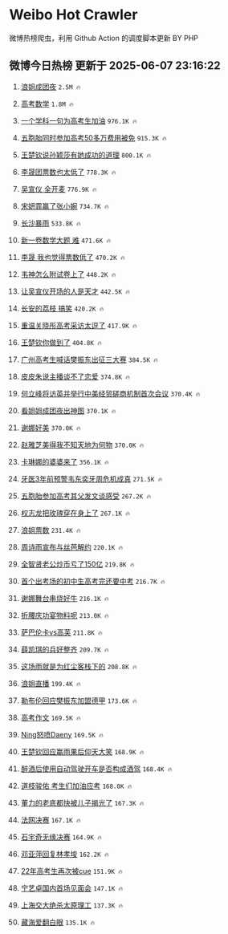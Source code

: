 # Weibo Hot Crawler 



微博热榜爬虫，利用 Github Action 的调度脚本更新 BY PHP 


## 微博今日热榜 更新于 2025-06-07 23:16:22 
1. [浪姐成团夜](https://s.weibo.com/weibo?q=%E6%B5%AA%E5%A7%90%E6%88%90%E5%9B%A2%E5%A4%9C&t=31&band_rank=1&Refer=top) `2.5M 🔥` 

1. [高考数学](https://s.weibo.com/weibo?q=%E9%AB%98%E8%80%83%E6%95%B0%E5%AD%A6&t=31&band_rank=2&Refer=top) `1.8M 🔥` 

1. [一个学科一句为高考生加油](https://s.weibo.com/weibo?q=%23%E4%B8%80%E4%B8%AA%E5%AD%A6%E7%A7%91%E4%B8%80%E5%8F%A5%E4%B8%BA%E9%AB%98%E8%80%83%E7%94%9F%E5%8A%A0%E6%B2%B9%23&t=31&band_rank=3&Refer=top) `976.1K 🔥` 

1. [五胞胎同时参加高考50多万费用被免](https://s.weibo.com/weibo?q=%23%E4%BA%94%E8%83%9E%E8%83%8E%E5%90%8C%E6%97%B6%E5%8F%82%E5%8A%A0%E9%AB%98%E8%80%8350%E5%A4%9A%E4%B8%87%E8%B4%B9%E7%94%A8%E8%A2%AB%E5%85%8D%23&t=31&band_rank=4&Refer=top) `915.3K 🔥` 

1. [王楚钦说孙颖莎有她成功的道理](https://s.weibo.com/weibo?q=%23%E7%8E%8B%E6%A5%9A%E9%92%A6%E8%AF%B4%E5%AD%99%E9%A2%96%E8%8E%8E%E6%9C%89%E5%A5%B9%E6%88%90%E5%8A%9F%E7%9A%84%E9%81%93%E7%90%86%23&t=31&band_rank=5&Refer=top) `800.1K 🔥` 

1. [李晟团票数也太低了](https://s.weibo.com/weibo?q=%E6%9D%8E%E6%99%9F%E5%9B%A2%E7%A5%A8%E6%95%B0%E4%B9%9F%E5%A4%AA%E4%BD%8E%E4%BA%86&t=31&band_rank=6&Refer=top) `778.3K 🔥` 

1. [吴宣仪 全开麦](https://s.weibo.com/weibo?q=%E5%90%B4%E5%AE%A3%E4%BB%AA%20%E5%85%A8%E5%BC%80%E9%BA%A6&t=31&band_rank=7&Refer=top) `776.9K 🔥` 

1. [宋妍霏赢了张小婉](https://s.weibo.com/weibo?q=%E5%AE%8B%E5%A6%8D%E9%9C%8F%E8%B5%A2%E4%BA%86%E5%BC%A0%E5%B0%8F%E5%A9%89&t=31&band_rank=8&Refer=top) `734.7K 🔥` 

1. [长沙暴雨](https://s.weibo.com/weibo?q=%E9%95%BF%E6%B2%99%E6%9A%B4%E9%9B%A8&t=31&band_rank=9&Refer=top) `533.8K 🔥` 

1. [新一卷数学大题 难](https://s.weibo.com/weibo?q=%E6%96%B0%E4%B8%80%E5%8D%B7%E6%95%B0%E5%AD%A6%E5%A4%A7%E9%A2%98%20%E9%9A%BE&t=31&band_rank=10&Refer=top) `471.6K 🔥` 

1. [李晟 我也觉得票数低了](https://s.weibo.com/weibo?q=%E6%9D%8E%E6%99%9F%20%E6%88%91%E4%B9%9F%E8%A7%89%E5%BE%97%E7%A5%A8%E6%95%B0%E4%BD%8E%E4%BA%86&t=31&band_rank=11&Refer=top) `470.2K 🔥` 

1. [韦神怎么附试卷上了](https://s.weibo.com/weibo?q=%E9%9F%A6%E7%A5%9E%E6%80%8E%E4%B9%88%E9%99%84%E8%AF%95%E5%8D%B7%E4%B8%8A%E4%BA%86&t=31&band_rank=12&Refer=top) `448.2K 🔥` 

1. [让吴宣仪开场的人是天才](https://s.weibo.com/weibo?q=%E8%AE%A9%E5%90%B4%E5%AE%A3%E4%BB%AA%E5%BC%80%E5%9C%BA%E7%9A%84%E4%BA%BA%E6%98%AF%E5%A4%A9%E6%89%8D&t=31&band_rank=13&Refer=top) `442.5K 🔥` 

1. [长安的荔枝 搞笑](https://s.weibo.com/weibo?q=%E9%95%BF%E5%AE%89%E7%9A%84%E8%8D%94%E6%9E%9D%20%E6%90%9E%E7%AC%91&t=31&band_rank=14&Refer=top) `420.2K 🔥` 

1. [重温关晓彤高考采访太逗了](https://s.weibo.com/weibo?q=%23%E9%87%8D%E6%B8%A9%E5%85%B3%E6%99%93%E5%BD%A4%E9%AB%98%E8%80%83%E9%87%87%E8%AE%BF%E5%A4%AA%E9%80%97%E4%BA%86%23&t=31&band_rank=15&Refer=top) `417.9K 🔥` 

1. [王楚钦你做到了](https://s.weibo.com/weibo?q=%23%E7%8E%8B%E6%A5%9A%E9%92%A6%E4%BD%A0%E5%81%9A%E5%88%B0%E4%BA%86%23&t=31&band_rank=16&Refer=top) `404.8K 🔥` 

1. [广州高考生喊话樊振东出征三大赛](https://s.weibo.com/weibo?q=%23%E5%B9%BF%E5%B7%9E%E9%AB%98%E8%80%83%E7%94%9F%E5%96%8A%E8%AF%9D%E6%A8%8A%E6%8C%AF%E4%B8%9C%E5%87%BA%E5%BE%81%E4%B8%89%E5%A4%A7%E8%B5%9B%23&t=31&band_rank=17&Refer=top) `384.5K 🔥` 

1. [皮皮朱说主播谈不了恋爱](https://s.weibo.com/weibo?q=%23%E7%9A%AE%E7%9A%AE%E6%9C%B1%E8%AF%B4%E4%B8%BB%E6%92%AD%E8%B0%88%E4%B8%8D%E4%BA%86%E6%81%8B%E7%88%B1%23&t=31&band_rank=18&Refer=top) `374.8K 🔥` 

1. [何立峰将访英并举行中美经贸磋商机制首次会议](https://s.weibo.com/weibo?q=%23%E4%BD%95%E7%AB%8B%E5%B3%B0%E5%B0%86%E8%AE%BF%E8%8B%B1%E5%B9%B6%E4%B8%BE%E8%A1%8C%E4%B8%AD%E7%BE%8E%E7%BB%8F%E8%B4%B8%E7%A3%8B%E5%95%86%E6%9C%BA%E5%88%B6%E9%A6%96%E6%AC%A1%E4%BC%9A%E8%AE%AE%23&t=31&band_rank=19&Refer=top) `370.4K 🔥` 

1. [看姐姐成团夜出神图](https://s.weibo.com/weibo?q=%23%E7%9C%8B%E5%A7%90%E5%A7%90%E6%88%90%E5%9B%A2%E5%A4%9C%E5%87%BA%E7%A5%9E%E5%9B%BE%23&t=31&band_rank=20&Refer=top) `370.1K 🔥` 

1. [谢娜好美](https://s.weibo.com/weibo?q=%E8%B0%A2%E5%A8%9C%E5%A5%BD%E7%BE%8E&t=31&band_rank=21&Refer=top) `370.0K 🔥` 

1. [赵雅芝美得我不知天地为何物](https://s.weibo.com/weibo?q=%E8%B5%B5%E9%9B%85%E8%8A%9D%E7%BE%8E%E5%BE%97%E6%88%91%E4%B8%8D%E7%9F%A5%E5%A4%A9%E5%9C%B0%E4%B8%BA%E4%BD%95%E7%89%A9&t=31&band_rank=22&Refer=top) `370.0K 🔥` 

1. [卡琳娜的婆婆来了](https://s.weibo.com/weibo?q=%E5%8D%A1%E7%90%B3%E5%A8%9C%E7%9A%84%E5%A9%86%E5%A9%86%E6%9D%A5%E4%BA%86&t=31&band_rank=23&Refer=top) `356.1K 🔥` 

1. [牙医3年前预警韦东奕牙周危机成真](https://s.weibo.com/weibo?q=%23%E7%89%99%E5%8C%BB3%E5%B9%B4%E5%89%8D%E9%A2%84%E8%AD%A6%E9%9F%A6%E4%B8%9C%E5%A5%95%E7%89%99%E5%91%A8%E5%8D%B1%E6%9C%BA%E6%88%90%E7%9C%9F%23&t=31&band_rank=24&Refer=top) `271.5K 🔥` 

1. [五胞胎参加高考其父发文谈感受](https://s.weibo.com/weibo?q=%23%E4%BA%94%E8%83%9E%E8%83%8E%E5%8F%82%E5%8A%A0%E9%AB%98%E8%80%83%E5%85%B6%E7%88%B6%E5%8F%91%E6%96%87%E8%B0%88%E6%84%9F%E5%8F%97%23&t=31&band_rank=25&Refer=top) `267.2K 🔥` 

1. [权志龙把玫瑰穿在身上了](https://s.weibo.com/weibo?q=%E6%9D%83%E5%BF%97%E9%BE%99%E6%8A%8A%E7%8E%AB%E7%91%B0%E7%A9%BF%E5%9C%A8%E8%BA%AB%E4%B8%8A%E4%BA%86&t=31&band_rank=26&Refer=top) `267.1K 🔥` 

1. [浪姐票数](https://s.weibo.com/weibo?q=%E6%B5%AA%E5%A7%90%E7%A5%A8%E6%95%B0&t=31&band_rank=27&Refer=top) `231.4K 🔥` 

1. [周诗雨宣布与丝芭解约](https://s.weibo.com/weibo?q=%E5%91%A8%E8%AF%97%E9%9B%A8%E5%AE%A3%E5%B8%83%E4%B8%8E%E4%B8%9D%E8%8A%AD%E8%A7%A3%E7%BA%A6&t=31&band_rank=28&Refer=top) `220.1K 🔥` 

1. [全智贤老公炒币亏了150亿](https://s.weibo.com/weibo?q=%23%E5%85%A8%E6%99%BA%E8%B4%A4%E8%80%81%E5%85%AC%E7%82%92%E5%B8%81%E4%BA%8F%E4%BA%86150%E4%BA%BF%23&t=31&band_rank=29&Refer=top) `219.8K 🔥` 

1. [首个出考场的初中生高考完还要中考](https://s.weibo.com/weibo?q=%23%E9%A6%96%E4%B8%AA%E5%87%BA%E8%80%83%E5%9C%BA%E7%9A%84%E5%88%9D%E4%B8%AD%E7%94%9F%E9%AB%98%E8%80%83%E5%AE%8C%E8%BF%98%E8%A6%81%E4%B8%AD%E8%80%83%23&t=31&band_rank=30&Refer=top) `216.7K 🔥` 

1. [谢娜舞台串烧好牛](https://s.weibo.com/weibo?q=%E8%B0%A2%E5%A8%9C%E8%88%9E%E5%8F%B0%E4%B8%B2%E7%83%A7%E5%A5%BD%E7%89%9B&t=31&band_rank=31&Refer=top) `216.1K 🔥` 

1. [折腰庆功宴物料呢](https://s.weibo.com/weibo?q=%E6%8A%98%E8%85%B0%E5%BA%86%E5%8A%9F%E5%AE%B4%E7%89%A9%E6%96%99%E5%91%A2&t=31&band_rank=32&Refer=top) `213.0K 🔥` 

1. [萨巴伦卡vs高芙](https://s.weibo.com/weibo?q=%23%E8%90%A8%E5%B7%B4%E4%BC%A6%E5%8D%A1vs%E9%AB%98%E8%8A%99%23&t=31&band_rank=33&Refer=top) `211.8K 🔥` 

1. [薛凯琪的兵好整齐](https://s.weibo.com/weibo?q=%E8%96%9B%E5%87%AF%E7%90%AA%E7%9A%84%E5%85%B5%E5%A5%BD%E6%95%B4%E9%BD%90&t=31&band_rank=34&Refer=top) `209.7K 🔥` 

1. [这场雨就是为红尘客栈下的](https://s.weibo.com/weibo?q=%E8%BF%99%E5%9C%BA%E9%9B%A8%E5%B0%B1%E6%98%AF%E4%B8%BA%E7%BA%A2%E5%B0%98%E5%AE%A2%E6%A0%88%E4%B8%8B%E7%9A%84&t=31&band_rank=35&Refer=top) `208.8K 🔥` 

1. [浪姐直播](https://s.weibo.com/weibo?q=%E6%B5%AA%E5%A7%90%E7%9B%B4%E6%92%AD&t=31&band_rank=36&Refer=top) `199.4K 🔥` 

1. [勒布伦回应樊振东加盟德甲](https://s.weibo.com/weibo?q=%23%E5%8B%92%E5%B8%83%E4%BC%A6%E5%9B%9E%E5%BA%94%E6%A8%8A%E6%8C%AF%E4%B8%9C%E5%8A%A0%E7%9B%9F%E5%BE%B7%E7%94%B2%23&t=31&band_rank=37&Refer=top) `173.6K 🔥` 

1. [高考作文](https://s.weibo.com/weibo?q=%E9%AB%98%E8%80%83%E4%BD%9C%E6%96%87&t=31&band_rank=38&Refer=top) `169.5K 🔥` 

1. [Ning怒喷Daeny](https://s.weibo.com/weibo?q=%23Ning%E6%80%92%E5%96%B7Daeny%23&t=31&band_rank=39&Refer=top) `169.5K 🔥` 

1. [王楚钦回应赢雨果后仰天大笑](https://s.weibo.com/weibo?q=%23%E7%8E%8B%E6%A5%9A%E9%92%A6%E5%9B%9E%E5%BA%94%E8%B5%A2%E9%9B%A8%E6%9E%9C%E5%90%8E%E4%BB%B0%E5%A4%A9%E5%A4%A7%E7%AC%91%23&t=31&band_rank=40&Refer=top) `168.9K 🔥` 

1. [醉酒后使用自动驾驶开车是否构成酒驾](https://s.weibo.com/weibo?q=%23%E9%86%89%E9%85%92%E5%90%8E%E4%BD%BF%E7%94%A8%E8%87%AA%E5%8A%A8%E9%A9%BE%E9%A9%B6%E5%BC%80%E8%BD%A6%E6%98%AF%E5%90%A6%E6%9E%84%E6%88%90%E9%85%92%E9%A9%BE%23&t=31&band_rank=41&Refer=top) `168.4K 🔥` 

1. [道枝骏佑 考生们加油应考](https://s.weibo.com/weibo?q=%E9%81%93%E6%9E%9D%E9%AA%8F%E4%BD%91%20%E8%80%83%E7%94%9F%E4%BB%AC%E5%8A%A0%E6%B2%B9%E5%BA%94%E8%80%83&t=31&band_rank=42&Refer=top) `168.0K 🔥` 

1. [董力的老底都快被儿子揭光了](https://s.weibo.com/weibo?q=%E8%91%A3%E5%8A%9B%E7%9A%84%E8%80%81%E5%BA%95%E9%83%BD%E5%BF%AB%E8%A2%AB%E5%84%BF%E5%AD%90%E6%8F%AD%E5%85%89%E4%BA%86&t=31&band_rank=43&Refer=top) `167.3K 🔥` 

1. [法网决赛](https://s.weibo.com/weibo?q=%E6%B3%95%E7%BD%91%E5%86%B3%E8%B5%9B&t=31&band_rank=44&Refer=top) `167.1K 🔥` 

1. [石宇奇无缘决赛](https://s.weibo.com/weibo?q=%E7%9F%B3%E5%AE%87%E5%A5%87%E6%97%A0%E7%BC%98%E5%86%B3%E8%B5%9B&t=31&band_rank=45&Refer=top) `164.9K 🔥` 

1. [邓亚萍回复林孝埈](https://s.weibo.com/weibo?q=%23%E9%82%93%E4%BA%9A%E8%90%8D%E5%9B%9E%E5%A4%8D%E6%9E%97%E5%AD%9D%E5%9F%88%23&t=31&band_rank=46&Refer=top) `162.2K 🔥` 

1. [22年高考生再次被cue](https://s.weibo.com/weibo?q=%2322%E5%B9%B4%E9%AB%98%E8%80%83%E7%94%9F%E5%86%8D%E6%AC%A1%E8%A2%ABcue%23&t=31&band_rank=47&Refer=top) `151.9K 🔥` 

1. [宁艺卓国内首场见面会](https://s.weibo.com/weibo?q=%23%E5%AE%81%E8%89%BA%E5%8D%93%E5%9B%BD%E5%86%85%E9%A6%96%E5%9C%BA%E8%A7%81%E9%9D%A2%E4%BC%9A%23&t=31&band_rank=48&Refer=top) `147.1K 🔥` 

1. [上海交大绝杀太原理工](https://s.weibo.com/weibo?q=%23%E4%B8%8A%E6%B5%B7%E4%BA%A4%E5%A4%A7%E7%BB%9D%E6%9D%80%E5%A4%AA%E5%8E%9F%E7%90%86%E5%B7%A5%23&t=31&band_rank=49&Refer=top) `137.3K 🔥` 

1. [藏海爱翻白眼](https://s.weibo.com/weibo?q=%23%E8%97%8F%E6%B5%B7%E7%88%B1%E7%BF%BB%E7%99%BD%E7%9C%BC%23&t=31&band_rank=50&Refer=top) `135.1K 🔥` 


